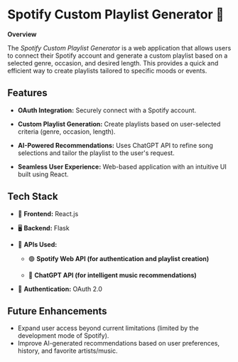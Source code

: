 # Spotify Custom Playlist Generator :musical_note:

**Overview**

The *Spotify Custom Playlist Generator* is a web application that allows users to connect their Spotify account and generate a custom playlist based on a selected genre, occasion, and desired length. This provides a quick and efficient way to create playlists tailored to specific moods or events.

## Features

- **OAuth Integration:** Securely connect with a Spotify account.

- **Custom Playlist Generation:** Create playlists based on user-selected criteria (genre, occasion, length).

- **AI-Powered Recommendations:** Uses ChatGPT API to refine song selections and tailor the playlist to the user's request.

- **Seamless User Experience:** Web-based application with an intuitive UI built using React.

## Tech Stack

- :art: **Frontend:** React.js

- :desktop_computer: **Backend:** Flask

- :link: **APIs Used:**

  - :green_circle: **Spotify Web API (for authentication and playlist creation)**

  - :robot: **ChatGPT API (for intelligent music recommendations)**

- :key: **Authentication:** OAuth 2.0

## Future Enhancements
- Expand user access beyond current limitations (limited by the development mode of Spotify).
- Improve AI-generated recommendations based on user preferences, history, and favorite artists/music.

